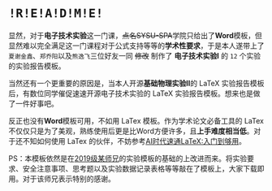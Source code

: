 # `!R!E!A!D!M!E!`

显然，对于**电子技术实验**这一门课，~~点名SYSU-SPA~~学院只给出了**Word**模板，但显然难以完全满足这一门课程对于公式支持等等的**学术性要求**，于是本人遂带上了`夏谢金鑫`、`郑乔阳`以及`熊逸飞`三位好友一同 ~~修改~~ 制作了 **电子技术实验I** 的 $\texttt{12}$ 个实验的实验报告模板。

当然还有一个更重要的原因是，当本人开源**基础物理实验II**的 $\mathrm{LaTeX}$ 实验报告模板后，有数位同学催促速速开源电子技术实验的 $\mathrm{LaTeX}$ 实验报告模板。想来也是做了一件好事吧。

反正也没有**Word**模板可用，不如用 $\mathrm{LaTex}$ 模板。作为学术论文必备工具的 $\mathrm{LaTex}$ 不仅仅只是为了美观，熟练使用后更是比Word方便许多，且**上手难度相当低**。对于还不知如何使用 $\mathrm{LaTex}$ 的伙伴，不妨参考[AI时代速通LaTeX:入门到够用](https://mp.weixin.qq.com/s/oL29NYCLSGJIbMIYV57SjQ)。

PS：本模板依然是在[2019级某师兄](https://github.com/huanyushi/SYSU-SPA-Labreport-Template/releases)的实验模板的基础的上改进而来。将实验要求、安全注意事项、思考题以及实验数据记录表格等等敲在了模板上，大家下载即用。对于该师兄表示特别的感谢。
